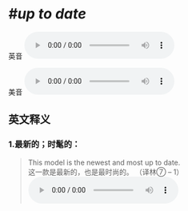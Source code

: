 # ***\#up to date*** 
英音
<audio src="./media/up to date1_AAC.aac" controls="controls"></audio>

美音
<audio src="./media/up to date2_AAC.aac" controls="controls"></audio>



  

英文释义
---
### 1.**最新的；时髦的：**  

 > This model is the newest and most up to date.  
 > 这一款是最新的，也是最时尚的。  （译林⑦ – 1）  
<audio src="./media/date-4.aac" controls="controls"></audio>


